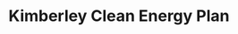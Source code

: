---
layout: project
title: Kimberley Clean Energy Plan
name_for_thumbnail: Kimberley Clean<br>Energy Plan
client: The Kimberley
thumbnail_image: /uploads/site-image-kimberley-clean-energy-plan.jpg
header_image: /uploads/site-image-kimberley-clean-energy-plan.jpg
platforms: [NationBuilder, Bootstrap 4]
year: 2018
roles: Frontend & backend development
web:
  launch_url: https://www.kimberleycleanenergy.org/
  images:
    - /uploads/site-web-kimberley-clean-energy-plan.png
type: Campaigning Platform
category: Development for Code Nation Australia
tags: [Campaign Platform, Theme Dark]
type_slug: project
order: 23
---